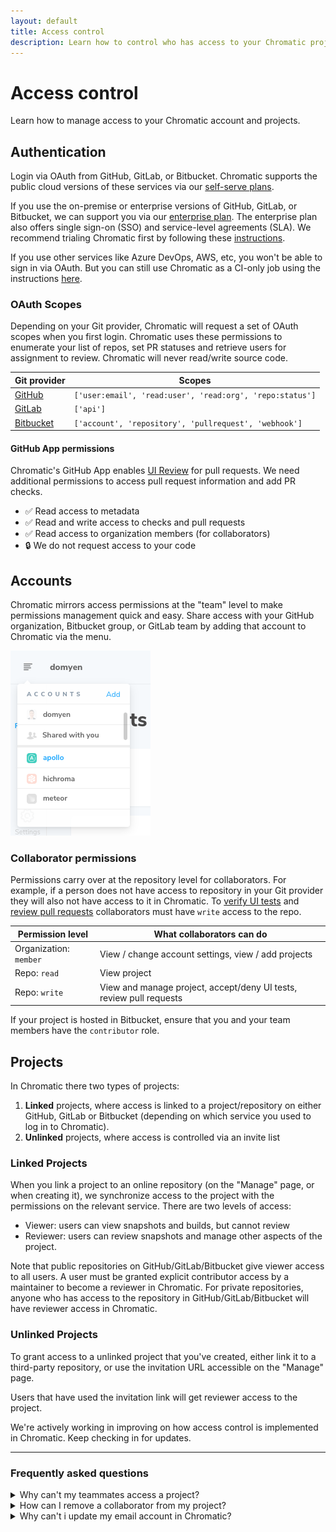 ```yaml
---
layout: default
title: Access control
description: Learn how to control who has access to your Chromatic project
---
```


# Access control

Learn how to manage access to your Chromatic account and projects.

## Authentication

Login via OAuth from GitHub, GitLab, or Bitbucket. Chromatic supports the public cloud versions of these services via our [self-serve plans](https://www.chromatic.com/pricing).

If you use the on-premise or enterprise versions of GitHub, GitLab, or Bitbucket, we can support you via our [enterprise plan](https://www.chromatic.com/pricing). The enterprise plan also offers single sign-on (SSO) and service-level agreements (SLA). We recommend trialing Chromatic first by following these [instructions](setup#demo-chromatic-unlinked).

If you use other services like Azure DevOps, AWS, etc, you won't be able to sign in via OAuth. But you can still use Chromatic as a CI-only job using the instructions [here](setup#demo-chromatic-unlinked).

### OAuth Scopes

Depending on your Git provider, Chromatic will request a set of OAuth scopes when you first login. Chromatic uses these permissions to enumerate your list of repos, set PR statuses and retrieve users for assignment to review. Chromatic will never read/write source code.

| Git provider                                                                                                                 | Scopes                                                   |
| ---------------------------------------------------------------------------------------------------------------------------- | -------------------------------------------------------- |
| [GitHub](https://developer.github.com/apps/building-oauth-apps/understanding-scopes-for-oauth-apps/#available-scopes)        | `['user:email', 'read:user', 'read:org', 'repo:status']` |
| [GitLab](https://docs.gitlab.com/ee/user/profile/personal_access_tokens.html#limiting-scopes-of-a-personal-access-token)     | `['api']`                                                |
| [Bitbucket](https://confluence.atlassian.com/bitbucket/oauth-on-bitbucket-cloud-238027431.html#OAuthonBitbucketCloud-Scopes) | `['account', 'repository', 'pullrequest', 'webhook']`    |

#### GitHub App permissions

Chromatic's GitHub App enables [UI Review](review) for pull requests. We need additional permissions to access pull request information and add PR checks.

- ✅ Read access to metadata
- ✅ Read and write access to checks and pull requests
- ✅ Read access to organization members (for collaborators)
- 🔒 We do not request access to your code

## Accounts

Chromatic mirrors access permissions at the "team" level to make permissions management quick and easy. Share access with your GitHub organization, Bitbucket group, or GitLab team by adding that account to Chromatic via the menu.

![Account menu](img/account-menu.png)

### Collaborator permissions

Permissions carry over at the repository level for collaborators. For example, if a person does not have access to repository in your Git provider they will also not have access to it in Chromatic.
To [verify UI tests](test#verify-ui-changes) and [review pull requests](review#review-changeset) collaborators must have `write` access to the repo.

| Permission level       | What collaborators can do                                           |
| ---------------------- | ------------------------------------------------------------------- |
| Organization: `member` | View / change account settings, view / add projects                 |
| Repo: `read`           | View project                                                        |
| Repo: `write`          | View and manage project, accept/deny UI tests, review pull requests |

<div class="aside">
If your project is hosted in Bitbucket, ensure that you and your team members have the <code>contributor</code> role.
</div>

## Projects

In Chromatic there two types of projects:

1. **Linked** projects, where access is linked to a project/repository on either GitHub, GitLab or Bitbucket (depending on which service you used to log in to Chromatic).
2. **Unlinked** projects, where access is controlled via an invite list

### Linked Projects

When you link a project to an online repository (on the "Manage" page, or when creating it), we synchronize access to the project with the permissions on the relevant service. There are two levels of access:

- Viewer: users can view snapshots and builds, but cannot review
- Reviewer: users can review snapshots and manage other aspects of the project.

Note that public repositories on GitHub/GitLab/Bitbucket give viewer access to all users. A user must be granted explicit contributor access by a maintainer to become a reviewer in Chromatic. For private repositories, anyone who has access to the repository in GitHub/GitLab/Bitbucket will have reviewer access in Chromatic.

### Unlinked Projects

To grant access to a unlinked project that you've created, either link it to a third-party repository, or use the invitation URL accessible on the "Manage" page.

Users that have used the invitation link will get reviewer access to the project.

<div class="aside">
 We're actively working in improving on how access control is implemented in Chromatic. Keep checking in for updates.
</div>

---

### Frequently asked questions

<details>
<summary>Why can't my teammates access a project?</summary>

Check that your teammates are listed as collaborators in that repository. If they aren't listed, please add them and try accessing the Chromatic project again (you may have to re-login). Chromatic syncs permissions at the account _and_ repo level.

</details>

<details>
<summary>How can I remove a collaborator from my project?</summary>

If the project is linked to a online repository, once you remove the collaborator from the repository, your collaborator's list will be automatically updated in Chromatic. 

For unlinked projects, contact us via our in-app chat.

</details>
<details>
<summary>Why can't i update my email account in Chromatic?</summary>

Chromatic retrieves the email address associated to your account from your Git provider. Check your provider's account settings page on how to change your email.

</details>
